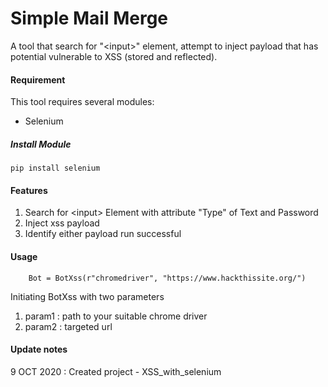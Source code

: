 # Simple Mail Merge

A tool that search for "\<input\>" element, attempt to inject payload that has potential vulnerable to XSS (stored and reflected).

#### Requirement
This tool requires several modules:
- Selenium

##### Install Module
```pip
pip install selenium
```
#### Features
1. Search for \<input\> Element with attribute "Type" of Text and Password
2. Inject xss payload 
3. Identify either payload run successful 

#### Usage
```
    Bot = BotXss(r"chromedriver", "https://www.hackthissite.org/")
```

Initiating BotXss with two parameters
1. param1 : path to your suitable chrome driver
2. param2 : targeted  url



#### Update notes
9 OCT 2020 : Created project - XSS_with_selenium 
